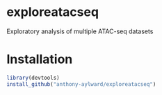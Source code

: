 # exploreatacseq
Exploratory analysis of multiple ATAC-seq datasets

# Installation

```r
library(devtools)
install_github("anthony-aylward/exploreatacseq")
```
